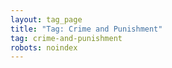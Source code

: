 ```yaml
---
layout: tag_page
title: "Tag: Crime and Punishment"
tag: crime-and-punishment
robots: noindex
---
```

